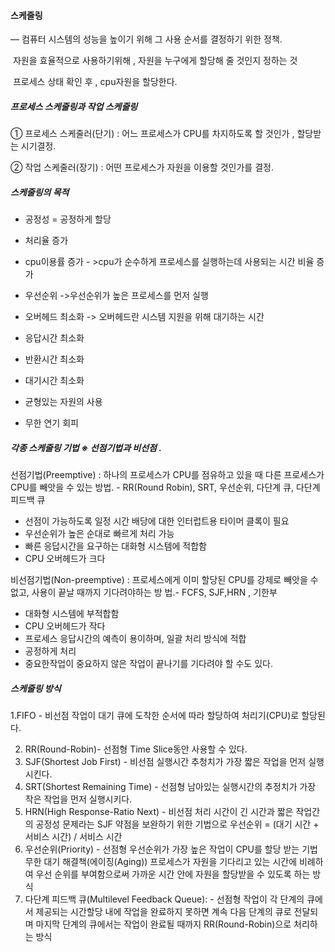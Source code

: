 ####  스케줄링 

― 컴퓨터 시스템의 성능을 높이기 위해 그 사용 순서를 결정하기 위한 정책. 

​	자원을 효율적으로 사용하기위해 , 자원을 누구에게 할당해 줄 것인지 정하는 것 

​	프로세스 상태 확인 후 , cpu자원을 할당한다. 



##### 프로세스 스케줄링과 작업 스케줄링 

① 프로세스 스케줄러(단기) : 어느 프로세스가 CPU를 차지하도록 할 것인가 , 할당받는 시기결정. 

② 작업 스케줄러(장기) : 어떤 프로세스가 자원을 이용할 것인가를 결정. 

##### 스케줄링의 목적

- 공정성 = 공정하게 할당

-  처리율 증가 

- cpu이용률 증가 - >cpu가 순수하게 프로세스를 실행하는데 사용되는 시간 비율 증가 

- 우선순위 ->우선순위가 높은 프로세스를 먼저 실행

- 오버헤드 최소화 -> 오버헤드란 시스템 지원을 위해 대기하는 시간 

- 응답시간 최소화 

- 반환시간 최소화 

- 대기시간 최소화 

- 균형있는 자원의 사용

-  무한 연기 회피 

  

##### 각종 스케줄링 기법 ※ 선점기법과 비선점 ․

선점기법(Preemptive) : 하나의 프로세스가 CPU를 점유하고 있을 때 다른 프로세스가 CPU를 빼앗을 수 있는 방법. -  RR(Round Robin), SRT, 우선순위, 다단계 큐, 다단계 피드백 큐 

* 선점이 가능하도록 일정 시간 배당에 대한 인터럽트용 타이머 클록이 필요 
* 우선순위가 높은 순대로 빠르게 처리 가능 
* 빠른 응답시간을 요구하는 대화형 시스템에 적합함 
*   CPU 오버헤드가 크다  

비선점기법(Non-preemptive) : 프로세스에게 이미 할당된 CPU를 강제로 빼앗을 수 없고,  사용이 끝날 때까지 기다려야하는 방 법.- FCFS, SJF,HRN , 기한부 

* 대화형 시스템에 부적합함 
*  CPU 오버헤드가 작다 
* 프로세스 응답시간의 예측이 용이하며, 일괄 처리 방식에 적합
* 공정하게 처리
* 중요한작업이 중요하지 않은 작업이 끝나기를 기다려야 할 수도 있다. 

##### 스케줄링 방식

   1.FIFO - 비선점 작업이 대기 큐에 도착한 순서에 따라 할당하여 처리기(CPU)로 할당된다. 

2) RR(Round-Robin)- 선점형 Time Slice동안 사용할 수 있다. 
3)  SJF(Shortest Job First) - 비선점 실행시간 추청치가 가장 짧은 작업을 먼저 실행시킨다. 
4)  SRT(Shortest Remaining Time) - 선점형 남아있는 실행시간의 추정치가 가장 작은 작업을 먼저 실행시키다. 
5) HRN(High Response-Ratio Next) - 비선점 처리 시간이 긴 시간과 짧은 작업간의 공정성 문제라는 SJF 약점을 보완하기 위한 기법으로 우선순위 = (대기 시간 + 서비스 시간) / 서비스 시간 
6)  우선순위(Priority) - 선점형 우선순위가 가장 높은 작업이 CPU를 할당 받는 기법 무한 대기 해결책(에이징(Aging)) 프로세스가 자원을 기다리고 있는 시간에 비례하여 우선 순위를 부여함으로써 가까운 시간 안에 자원을 할당받을 수 있도록 하는  방식 
7)  다단계 피드백 큐(Multilevel Feedback Queue): - 선점형 작업이 각 단계의 큐에서 제공되는 시간할당 내에 작업을 완료하지 못하면 계속 다음  단계의 큐로 전달되며 마지막 단계의 큐에서는 작업이 완료될  때까지 RR(Round-Robin)으로 처리하는 방식 